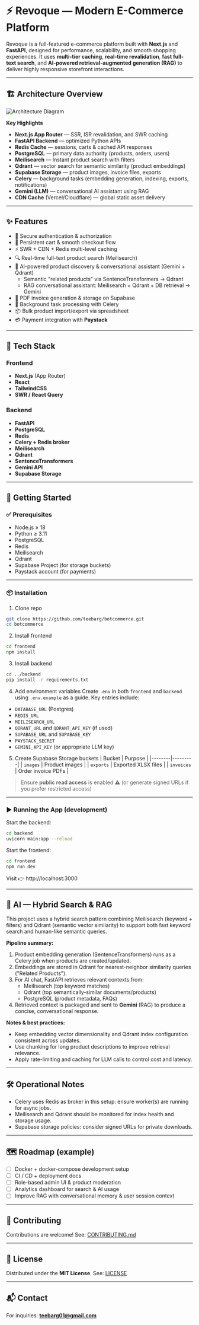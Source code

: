 # ⚡ Revoque — Modern E-Commerce Platform

Revoque is a full-featured e-commerce platform built with **Next.js** and **FastAPI**, designed for performance, scalability, and smooth shopping experiences. It uses **multi-tier caching**, **real-time revalidation**, **fast full-text search**, and **AI-powered retrieval-augmented generation (RAG)** to deliver highly responsive storefront interactions.

---

## 🏗️ Architecture Overview

![Architecture Diagram](./architecture_dark.png)

**Key Highlights**
- **Next.js App Router** — SSR, ISR revalidation, and SWR caching
- **FastAPI Backend** — optimized Python APIs
- **Redis Cache** — sessions, carts & cached API responses
- **PostgreSQL** — primary data authority (products, orders, users)
- **Meilisearch** — Instant product search with filters
- **Qdrant** — vector search for semantic similarity (product embeddings)
- **Supabase Storage** — product images, invoice files, exports
- **Celery** — background tasks (embedding generation, indexing, exports, notifications)
- **Gemini (LLM)** — conversational AI assistant using RAG
- **CDN Cache** (Vercel/Cloudflare) — global static asset delivery

---

## ✨ Features

- 🔐 Secure authentication & authorization
- 🛒 Persistent cart & smooth checkout flow
- ⚡ SWR + CDN + Redis multi-level caching
- 🔍 Real-time full-text product search (Meilisearch)
- 🤖 AI-powered product discovery & conversational assistant (Gemini + Qdrant)
  - Semantic "related products" via SentenceTransformers → Qdrant
  - RAG conversational assistant: Meilisearch + Qdrant + DB retrieval → Gemini
- 🧾 PDF invoice generation & storage on Supabase
- 🔄 Background task processing with Celery
- 📦 Bulk product import/export via spreadsheet
- 💳 Payment integration with **Paystack**

---

## 🧰 Tech Stack

### Frontend
- **Next.js** (App Router)
- **React**
- **TailwindCSS**
- **SWR / React Query**

### Backend
- **FastAPI**
- **PostgreSQL**
- **Redis**
- **Celery + Redis broker**
- **Meilisearch**
- **Qdrant**
- **SentenceTransformers**
- **Gemini API**
- **Supabase Storage**

---

## 🚀 Getting Started

### ✅ Prerequisites
- Node.js ≥ 18
- Python ≥ 3.11
- PostgreSQL
- Redis
- Meilisearch
- Qdrant
- Supabase Project (for storage buckets)
- Paystack account (for payments)

---

### 📦 Installation

1. Clone repo
```sh
git clone https://github.com/teebarg/botcommerce.git
cd botcommerce
```

2. Install frontend
```sh
cd frontend
npm install
```

3. Install backend
```sh
cd ../backend
pip install -r requirements.txt
```

4. Add environment variables
Create `.env` in both `frontend` and `backend` using `.env.example` as a guide. Key entries include:
- `DATABASE_URL` (Postgres)
- `REDIS_URL`
- `MEILISEARCH_URL`
- `QDRANT_URL` and `QDRANT_API_KEY` (if used)
- `SUPABASE_URL` and `SUPABASE_KEY`
- `PAYSTACK_SECRET`
- `GEMINI_API_KEY` (or appropriate LLM key)

5. Create Supabase Storage buckets
| Bucket | Purpose |
|--------|---------|
| `images` | Product images |
| `exports` | Exported XLSX files |
| `invoices` | Order invoice PDFs |

> Ensure **public read access** is enabled ⚠️ (or generate signed URLs if you prefer restricted access)

---

### ▶️ Running the App (development)

Start the backend:
```sh
cd backend
uvicorn main:app --reload
```

Start the frontend:
```sh
cd frontend
npm run dev
```

Visit 👉 http://localhost:3000

---

## 🧠 AI — Hybrid Search & RAG

This project uses a hybrid search pattern combining Meilisearch (keyword + filters) and Qdrant (semantic vector similarity) to support both fast keyword search and human-like semantic queries.

**Pipeline summary:**
1. Product embedding generation (SentenceTransformers) runs as a Celery job when products are created/updated.
2. Embeddings are stored in Qdrant for nearest-neighbor similarity queries ("Related Products").
3. For AI chat, FastAPI retrieves relevant contexts from:
   - Meilisearch (top keyword matches)
   - Qdrant (top semantically-similar documents/products)
   - PostgreSQL (product metadata, FAQs)
4. Retrieved context is packaged and sent to **Gemini** (RAG) to produce a concise, conversational response.

**Notes & best practices:**
- Keep embedding vector dimensionality and Qdrant index configuration consistent across updates.
- Use chunking for long product descriptions to improve retrieval relevance.
- Apply rate-limiting and caching for LLM calls to control cost and latency.

---

## 🛠️ Operational Notes
- Celery uses Redis as broker in this setup: ensure worker(s) are running for async jobs.
- Meilisearch and Qdrant should be monitored for index health and storage usage.
- Supabase storage policies: consider signed URLs for private downloads.

---

## 🗺️ Roadmap (example)
- [ ] Docker + docker-compose development setup
- [ ] CI / CD + deployment docs
- [ ] Role-based admin UI & product moderation
- [ ] Analytics dashboard for search & AI usage
- [ ] Improve RAG with conversational memory & user session context

---

## 🤝 Contributing
Contributions are welcome! See: [CONTRIBUTING.md](CONTRIBUTING.md)

---

## 📄 License
Distributed under the **MIT License**. See: [LICENSE](LICENSE)

---

## 📬 Contact
For inquiries: **teebarg01@gmail.com**



